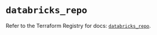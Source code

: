 # `databricks_repo`

Refer to the Terraform Registry for docs: [`databricks_repo`](https://registry.terraform.io/providers/databricks/databricks/1.48.1/docs/resources/repo).
